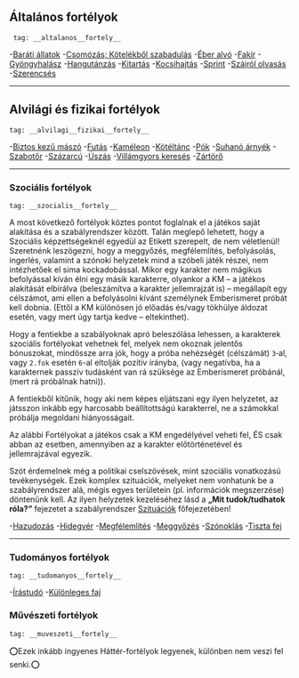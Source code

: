 ## Általános fortélyok

` tag: __altalanos__fortely__`
 
-[Baráti állatok](fortelyok.altalanos/barati_allatok.md)
-[Csomózás; Kötelékből szabadulás](fortelyok.altalanos/csomozas__kotelekbol_szabadulas.md)
-[Éber alvó](fortelyok.altalanos/eber_alvo.md)
-[Fakír](fortelyok.altalanos/fakir.md)
-[Gyöngyhalász](fortelyok.altalanos/gyongyhalasz.md)
-[Hangutánzás](fortelyok.altalanos/hangutanzas.md)
-[Kitartás](fortelyok.altalanos/kitartas.md)
-[Kocsihajtás](fortelyok.altalanos/kocsihajtas.md)
-[Sprint](fortelyok.altalanos/sprint.md)
-[Szájról olvasás](fortelyok.altalanos/szajrol_olvasas.md)
-[Szerencsés](fortelyok.altalanos/szerencses.md)

---
## Alvilági és fizikai fortélyok

`tag: __alvilagi__fizikai__fortely__`

-[Biztos kezű mászó](fortelyok.altalanos/biztos_kezu_maszo.md)
-[Futás](fortelyok.altalanos/futas.md)
-[Kaméleon](fortelyok.altalanos/kameleon.md)
-[Kötéltánc](fortelyok.altalanos/koteltanc.md)
-[Pók](fortelyok.altalanos/pok.md)
-[Suhanó árnyék](fortelyok.altalanos/suhano.arnyek.md)
-[Szabotőr](fortelyok.altalanos/szabotor.md)
-[Százarcú](fortelyok.altalanos/szazarcu.md)
-[Úszás](fortelyok.altalanos/uszas.md)
-[Villámgyors keresés](fortelyok.altalanos/villamgyors.kereses.md)
-[Zártörő](fortelyok.altalanos/zartoro.md)

---
### Szociális fortélyok

`tag: __szocialis__fortely__`

A most következő fortélyok köztes pontot foglalnak el a játékos saját alakítása és a szabályrendszer között. Talán meglepő lehetett, hogy a Szociális képzettségeknél egyedül az Etikett szerepelt, de nem véletlenül! Szeretnénk leszögezni, hogy a meggyőzés, megfélemlítés, befolyásolás, ingerlés, valamint a szónoki helyzetek mind a szóbeli játék részei, nem intézhetőek el sima kockadobással. Mikor egy karakter nem mágikus befolyással kíván élni egy másik karakterre, olyankor a KM – a játékos alakítását elbírálva (beleszámítva a karakter jellemrajzát is) – megállapít egy célszámot, ami ellen a befolyásolni kívánt személynek Emberismeret próbát kell dobnia. (Ettől a KM különösen jó előadás és/vagy tökhülye áldozat esetén, vagy mert úgy tartja kedve – eltekinthet).

Hogy a fentiekbe a szabályoknak apró beleszólása lehessen, a karakterek szociális fortélyokat vehetnek fel, melyek nem okoznak jelentős bónuszokat, mindössze arra jók, hogy a próba nehézségét (célszámát) `3`‑al, vagy `2.fok` esetén `6`-al eltolják pozitív irányba, (vagy negatívba, ha a karakternek passzív tudásként van rá szüksége az Emberismeret próbánál, (mert rá próbálnak hatni)).

A fentiekből kitűnik, hogy aki nem képes eljátszani egy ilyen helyzetet, az játsszon inkább egy harcosabb beállítottságú karakterrel, ne a számokkal próbálja megoldani hiányosságait.

Az alábbi Fortélyokat a játékos csak a KM engedélyével veheti fel, ÉS csak abban az esetben, amennyiben az a karakter előtörténetével és jellemrajzával egyezik.

Szót érdemelnek még a politikai cselszövések, mint szociális vonatkozású tevékenységek. Ezek komplex szituációk, melyeket nem vonhatunk be a szabályrendszer alá, mégis egyes területein (pl. információk megszerzése) döntenünk kell. Az ilyen helyzetek kezeléséhez lásd a **„Mit tudok/tudhatok róla?”** fejezetet a szabályrendszer [Szituációk](../110_szituaciok) főfejezetében!

-[Hazudozás](fortelyok.altalanos/hazudozas.md)
-[Hidegvér](fortelyok.altalanos/hidegver.md)
-[Megfélemlítés](fortelyok.altalanos/megfelemlites.md)
-[Meggyőzés](fortelyok.altalanos/meggyozes.md)
-[Szónoklás](fortelyok.altalanos/szonoklas.md)
-[Tiszta fej](fortelyok.altalanos/tiszta_fej.md)

---
### Tudományos fortélyok

`tag: __tudomanyos__fortely__`

-[Írástudó](fortelyok.altalanos/irastudo.md)
-[Különleges faj](fortelyok.altalanos/kulonleges.faj.md)


### Művészeti fortélyok

`tag: __muveszeti__fortely__`

⭕Ezek inkább ingyenes Háttér-fortélyok legyenek, különben nem veszi fel senki.⭕
